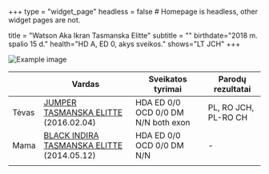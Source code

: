 +++
type = "widget_page"
headless = false  # Homepage is headless, other widget pages are not.

title = "Watson Aka Ikran Tasmanska Elitte" 
subtitle = ""
birthdate="2018 m. spalio 15 d."
health="HD A, ED 0, akys sveikos."
shows="LT JCH"
+++

![Example image](/img/watson.jpg)

|     | Vardas           | Sveikatos tyrimai      |Parodų rezultatai      |
|-----|------------|-------|------|
|Tėvas|[JUMPER TASMANSKA ELITTE](#gallery-gallery-11) (2016.02.04)|HDA ED 0/0 OCD 0/0 DM N/N both exon|PL, RO JCH, PL-RO CH|        
|Mama|[BLACK INDIRA TASMANSKA ELITTE](#gallery-gallery-10) (2014.05.12)|HDA ED 0/0 OCD 0/0 DM N/N|-| 
||
